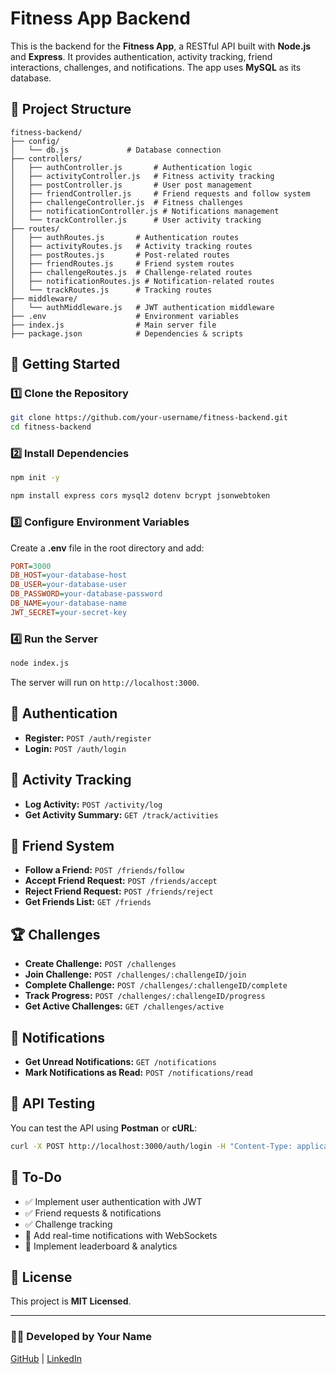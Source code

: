 # Fitness App Backend

This is the backend for the **Fitness App**, a RESTful API built with **Node.js** and **Express**. It provides authentication, activity tracking, friend interactions, challenges, and notifications. The app uses **MySQL** as its database.

## 📂 Project Structure

```
fitness-backend/
├── config/
│   └── db.js             # Database connection
├── controllers/
│   ├── authController.js       # Authentication logic
│   ├── activityController.js   # Fitness activity tracking
│   ├── postController.js       # User post management
│   ├── friendController.js     # Friend requests and follow system
│   ├── challengeController.js  # Fitness challenges
│   ├── notificationController.js # Notifications management
│   └── trackController.js      # User activity tracking
├── routes/
│   ├── authRoutes.js       # Authentication routes
│   ├── activityRoutes.js   # Activity tracking routes
│   ├── postRoutes.js       # Post-related routes
│   ├── friendRoutes.js     # Friend system routes
│   ├── challengeRoutes.js  # Challenge-related routes
│   ├── notificationRoutes.js # Notification-related routes
│   └── trackRoutes.js      # Tracking routes
├── middleware/
│   └── authMiddleware.js   # JWT authentication middleware
├── .env                    # Environment variables
├── index.js                # Main server file
├── package.json            # Dependencies & scripts
```

## 🚀 Getting Started

### 1️⃣ Clone the Repository

```bash
git clone https://github.com/your-username/fitness-backend.git
cd fitness-backend
```

### 2️⃣ Install Dependencies

```bash
npm init -y
```

```bash
npm install express cors mysql2 dotenv bcrypt jsonwebtoken
```

### 3️⃣ Configure Environment Variables

Create a **.env** file in the root directory and add:

```ini
PORT=3000
DB_HOST=your-database-host
DB_USER=your-database-user
DB_PASSWORD=your-database-password
DB_NAME=your-database-name
JWT_SECRET=your-secret-key
```

### 4️⃣ Run the Server

```bash
node index.js
```

The server will run on `http://localhost:3000`.

## 🔑 Authentication

- **Register:** `POST /auth/register`
- **Login:** `POST /auth/login`

## 🏃 Activity Tracking

- **Log Activity:** `POST /activity/log`
- **Get Activity Summary:** `GET /track/activities`

## 👥 Friend System

- **Follow a Friend:** `POST /friends/follow`
- **Accept Friend Request:** `POST /friends/accept`
- **Reject Friend Request:** `POST /friends/reject`
- **Get Friends List:** `GET /friends`

## 🏆 Challenges

- **Create Challenge:** `POST /challenges`
- **Join Challenge:** `POST /challenges/:challengeID/join`
- **Complete Challenge:** `POST /challenges/:challengeID/complete`
- **Track Progress:** `POST /challenges/:challengeID/progress`
- **Get Active Challenges:** `GET /challenges/active`

## 🔔 Notifications

- **Get Unread Notifications:** `GET /notifications`
- **Mark Notifications as Read:** `POST /notifications/read`

## 📡 API Testing

You can test the API using **Postman** or **cURL**:

```bash
curl -X POST http://localhost:3000/auth/login -H "Content-Type: application/json" -d '{"email": "test@example.com", "password": "123456"}'
```

## 📌 To-Do

- ✅ Implement user authentication with JWT
- ✅ Friend requests & notifications
- ✅ Challenge tracking
- 🚀 Add real-time notifications with WebSockets
- 🚀 Implement leaderboard & analytics

## 📜 License

This project is **MIT Licensed**.

---

### 👨‍💻 Developed by Your Name

[GitHub](https://github.com/your-username) | [LinkedIn](https://linkedin.com/in/your-profile)
